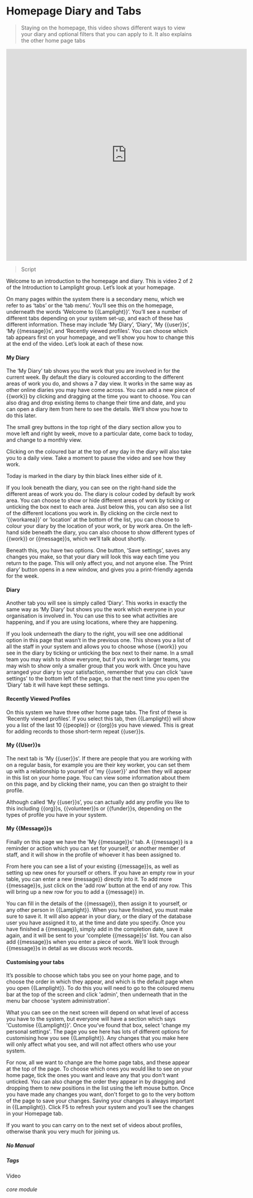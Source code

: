 # Homepage Diary and Tabs

> Staying on the homepage, this video shows different ways to view your diary and optional filters that you can apply to it. It also explains the other home page tabs

<iframe width="640" height="564" src="https://player.vimeo.com/video/281952413" frameborder="0" allowFullScreen mozallowfullscreen webkitAllowFullScreen></iframe>


> Script

Welcome to an introduction to the homepage and diary. This is video 2 of 2 of the Introduction to Lamplight group.
Let’s look at your homepage.

On many pages within the system there is a secondary menu, which we refer to as ‘tabs’ or the ‘tab menu’. You’ll see this on the homepage, underneath the words ‘Welcome to {{Lamplight}}’. You’ll see a number of different tabs depending on your system set-up, and each of these has different information.  These may include ‘My Diary’, ‘Diary’, ‘My {{user}}s’, ‘My {{message}}s’, and ‘Recently viewed profiles’.  You can choose which tab appears first on your homepage, and we’ll show you how to change this at the end of the video.
Let’s look at each of these now.

#### My Diary

The ‘My Diary’ tab shows you the work that you are involved in for the current week. By default the diary is coloured according to the different areas of work you do, and shows a 7 day view.  It works in the same way as other online diaries you may have come across.  You can add a new piece of {{work}} by clicking and dragging at the time you want to choose. You can also drag and drop existing items to change their time and date, and you can open a diary item from here to see the details.  We’ll show you how to do this later.

The small grey buttons in the top right of the diary section allow you to move left and right by week, move to a particular date, come back to today, and change to a monthly view.  

Clicking on the coloured bar at the top of any day in the diary will also take you to a daily view.  Take a moment to pause the video and see how they work.  

Today is marked in the diary by thin black lines either side of it.

If you look beneath the diary, you can see on the right-hand side the different areas of work you do.  The diary is colour coded by default by work area. You can choose to show or hide different areas of work by ticking or unticking the box next to each area.  Just below this, you can also see a list of the different locations you work in.  By clicking on the circle next to ‘{{workarea}}’ or ‘location’ at the bottom of the list, you can choose to colour your diary by the location of your work, or by work area.
On the left-hand side beneath the diary, you can also choose to show different types of {{work}} or {{message}}s, which we’ll talk about shortly.  

Beneath this, you have two options.  One button, ‘Save settings’, saves any changes you make, so that your diary will look this way each time you return to the page.  This will only affect you, and not anyone else.  The ‘Print diary’ button opens in a new window, and gives you a print-friendly agenda for the week.

#### Diary

Another tab you will see is simply called ‘Diary’.  This works in exactly the same way as ‘My Diary’ but shows you the work which everyone in your organisation is involved in.  You can use this to see what activities are happening, and if you are using locations, where they are happening.

If you look underneath the diary to the right, you will see one additional option in this page that wasn’t in the previous one.  This shows you a list of all the staff in your system and allows you to choose whose {{work}} you see in the diary by ticking or unticking the box next to their name.  In a small team you may wish to show everyone, but if you work in larger teams, you may wish to show only a smaller group that you work with.  Once you have arranged your diary to your satisfaction, remember that you can click 'save settings' to the bottom left of the page, so that the next time you open the ‘Diary’ tab it will have kept these settings.

#### Recently Viewed Profiles

On this system we have three other home page tabs.  The first of these is ‘Recently viewed profiles’.  If you select this tab, then {{Lamplight}} will show you a list of the last 10 {{people}} or {{org}}s you have viewed.  This is great for adding records to those short-term repeat {{user}}s.

#### My {{User}}s

The next tab is 'My {{user}}s'.  If there are people that you are working with on a regular basis, for example you are their key worker, you can set them up with a relationship to yourself of 'my {{user}}' and then they will appear in this list on your home page.  You can view some information about them on this page, and by clicking their name, you can then go straight to their profile.

Although called ‘My {{user}}s’, you can actually add any profile you like to this including {{org}}s, {{volunteer}}s or {{funder}}s, depending on the types of profile you have in your system.

#### My {{Message}}s

Finally on this page we have the 'My {{message}}s' tab.  A {{message}} is a reminder or action which you can set for yourself, or another member of staff, and it will show in the profile of whoever it has been assigned to.

From here you can see a list of your existing {{message}}s, as well as setting up new ones for yourself or others. If you have an empty row in your table, you can enter a new {message}} directly into it. To add more {{message}}s, just click on the 'add row' button at the end of any row.  This will bring up a new row for you to add a {{message}} in.

You can fill in the details of the {{message}}, then assign it to yourself, or any other person in {{Lamplight}}.  When you have finished, you must make sure to save it.  It will also appear in your diary, or the diary of the database user you have assigned it to, at the time and date you specify.  Once you have finished a {{message}}, simply add in the completion date, save it again, and it will be sent to your 'complete {{message}}s' list.  You can also add {{message}}s when you enter a piece of work.  We’ll look through {{message}}s in detail as we discuss work records.

#### Customising your tabs

It’s possible to choose which tabs you see on your home page, and to choose the order in which they appear, and which is the default page when you open {{Lamplight}}. To do this you will need to go to the coloured menu bar at the top of the screen and click 'admin', then underneath that in the menu bar choose 'system administration'. 

What you can see on the next screen will depend on what level of access you have to the system, but everyone will have a section which says 'Customise {{Lamplight}}'.  Once you've found that box, select 'change my personal settings'.  The page you see here has lots of different options for customising how you see {{Lamplight}}.  Any changes that you make here will only affect what you see, and will not affect others who use your system.  

For now, all we want to change are the home page tabs, and these appear at the top of the page.  To choose which ones you would like to see on your home page, tick the ones you want and leave any that you don't want unticked.  You can also change the order they appear in by dragging and dropping them to new positions in the list using the left mouse button.  Once you have made any changes you want, don't forget to go to the very bottom of the page to save your changes.  Saving your changes is always important in {{Lamplight}}. Click F5 to refresh your system and you’ll see the changes in your Homepage tab.


If you want to you can carry on to the next set of videos about profiles, otherwise thank you very much for joining us.


##### No Manual

##### Tags
Video

###### core module
